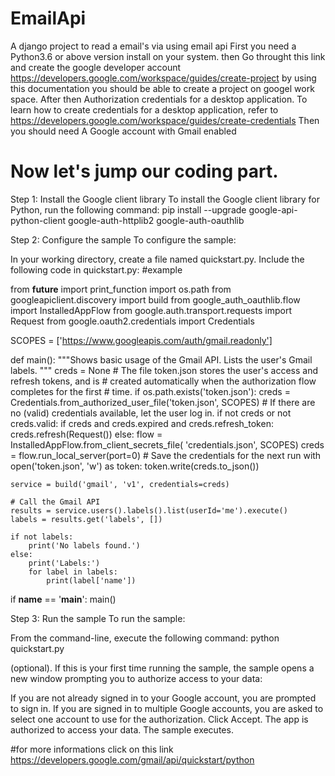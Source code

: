 # EmailApi
A django project to read a email's via using email api
First you need a Python3.6 or above version install on your system.
then Go throught this link and create the google developer account 
https://developers.google.com/workspace/guides/create-project
by using this documentation you should be able to create a project on googel work space.
After then 
Authorization credentials for a desktop application. To learn how to create credentials for a desktop application, refer to https://developers.google.com/workspace/guides/create-credentials
Then you should need A Google account with Gmail enabled
# Now let's jump our coding part.
Step 1: Install the Google client library
To install the Google client library for Python, run the following command:
  pip install --upgrade google-api-python-client google-auth-httplib2 google-auth-oauthlib
  
  
Step 2: Configure the sample
To configure the sample:

In your working directory, create a file named quickstart.py.
Include the following code in quickstart.py:
#example


from __future__ import print_function
import os.path
from googleapiclient.discovery import build
from google_auth_oauthlib.flow import InstalledAppFlow
from google.auth.transport.requests import Request
from google.oauth2.credentials import Credentials


SCOPES = ['https://www.googleapis.com/auth/gmail.readonly']

def main():
    """Shows basic usage of the Gmail API.
    Lists the user's Gmail labels.
    """
    creds = None
    # The file token.json stores the user's access and refresh tokens, and is
    # created automatically when the authorization flow completes for the first
    # time.
    if os.path.exists('token.json'):
        creds = Credentials.from_authorized_user_file('token.json', SCOPES)
    # If there are no (valid) credentials available, let the user log in.
    if not creds or not creds.valid:
        if creds and creds.expired and creds.refresh_token:
            creds.refresh(Request())
        else:
            flow = InstalledAppFlow.from_client_secrets_file(
                'credentials.json', SCOPES)
            creds = flow.run_local_server(port=0)
        # Save the credentials for the next run
        with open('token.json', 'w') as token:
            token.write(creds.to_json())

    service = build('gmail', 'v1', credentials=creds)

    # Call the Gmail API
    results = service.users().labels().list(userId='me').execute()
    labels = results.get('labels', [])

    if not labels:
        print('No labels found.')
    else:
        print('Labels:')
        for label in labels:
            print(label['name'])

if __name__ == '__main__':
    main()
    
Step 3: Run the sample
To run the sample:

From the command-line, execute the following command:
python quickstart.py

(optional). If this is your first time running the sample, the sample opens a new window prompting you to authorize access to your data:

If you are not already signed in to your Google account, you are prompted to sign in. If you are signed in to multiple Google accounts, you are asked to select one account to use for the authorization.
Click Accept. The app is authorized to access your data.
The sample executes.

#for more informations click on this link
https://developers.google.com/gmail/api/quickstart/python
